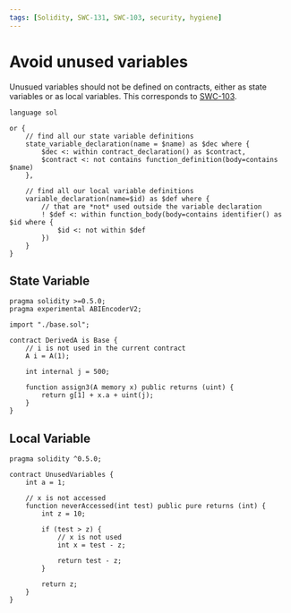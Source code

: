 ```yaml
---
tags: [Solidity, SWC-131, SWC-103, security, hygiene]
---
```

# Avoid unused variables

Unusued variables should not be defined on contracts, either as state variables or as local variables. This corresponds to [SWC-103](https://swcregistry.io/docs/SWC-131).

```grit
language sol

or {
    // find all our state variable definitions
    state_variable_declaration(name = $name) as $dec where {
        $dec <: within contract_declaration() as $contract,
        $contract <: not contains function_definition(body=contains $name)
    },

    // find all our local variable definitions
    variable_declaration(name=$id) as $def where {
        // that are *not* used outside the variable declaration
        ! $def <: within function_body(body=contains identifier() as $id where {
            $id <: not within $def
        })
    }
}
```

## State Variable

```sol
pragma solidity >=0.5.0;
pragma experimental ABIEncoderV2;

import "./base.sol";

contract DerivedA is Base {
    // i is not used in the current contract
    A i = A(1);

    int internal j = 500;

    function assign3(A memory x) public returns (uint) {
        return g[1] + x.a + uint(j);
    }
}
```

## Local Variable

```sol
pragma solidity ^0.5.0;

contract UnusedVariables {
    int a = 1;

    // x is not accessed
    function neverAccessed(int test) public pure returns (int) {
        int z = 10;

        if (test > z) {
            // x is not used
            int x = test - z;

            return test - z;
        }

        return z;
    }
}
```
